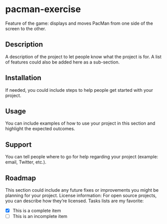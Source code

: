 # pacman-exercise
Feature of the game: displays and moves PacMan from one side of the screen to the other.


## Description
A description of the project to let people know what the project is for. A list of features could also be added here as a sub-section. 
## Installation
If needed, you could include steps to help people get started with your project.
## Usage
You can include examples of how to use your project in this section and highlight the expected outcomes. 
## Support
You can tell people where to go for help regarding your project (example: email, Twitter, etc.). 
## Roadmap
This section could include any future fixes or improvements you might be planning for your project. 
License information: For open source projects, you can describe how they’re licensed.
Tasks lists are my favorite:

- [x] This is a complete item
- [ ] This is an incomplete item
